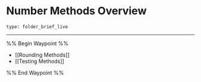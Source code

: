 # Number Methods Overview
 
```ccard
type: folder_brief_live
```
 
---

%% Begin Waypoint %%
- [[Rounding Methods]]
- [[Testing Methods]]

%% End Waypoint %%